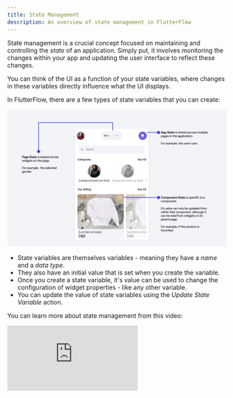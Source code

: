 ```yaml
---
title: State Management
description: An overview of state management in FlutterFlow
---
```


State management is a crucial concept focused on maintaining and controlling the *state* of an application. Simply put, it involves monitoring the changes within your app and updating the user interface to reflect these changes. 

You can think of the UI as a function of your state variables, where changes in these variables directly influence what the UI displays.

In FlutterFlow, there are a few types of state variables that you can create:


![App State is shared across multiple pages in the application. Component State is specific to a component. Page State is shared across widgets on the page.](<state_management_overview.png>)


- State variables are themselves variables - meaning they have a *name* and a *data type*. 
- They also have an initial value that is set when you create the variable. 
- Once you create a state variable, it's value can be used to change the configuration of widget properties - like any other variable. 
- You can update the value of state variables using the *Update State Variable* action.

You can learn more about state management from this video:
<div class="video-container"><iframe src="https://www.youtube.com/watch?v=jD6L4xjYjJA" title="YouTube video player"  frameborder="0" allow="accelerometer; autoplay; clipboard-write; encrypted-media; gyroscope; picture-in-picture; web-share" referrerpolicy="strict-origin-when-cross-origin" allowfullscreen></iframe></div>



<!-- TO DO: link to variables section + action secton -->

<!-- TO DO: add link to app, page and component state variable sections -- and also link to something about widget state in built in widget section -->





